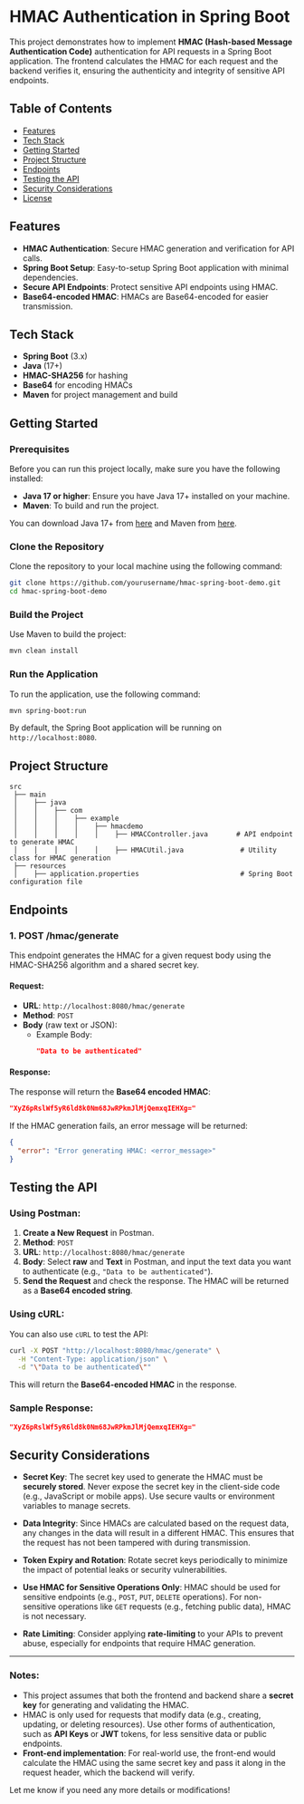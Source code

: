 # HMAC Authentication in Spring Boot

This project demonstrates how to implement **HMAC (Hash-based Message Authentication Code)** authentication for API requests in a Spring Boot application. The frontend calculates the HMAC for each request and the backend verifies it, ensuring the authenticity and integrity of sensitive API endpoints.

## Table of Contents

- [Features](#features)
- [Tech Stack](#tech-stack)
- [Getting Started](#getting-started)
- [Project Structure](#project-structure)
- [Endpoints](#endpoints)
- [Testing the API](#testing-the-api)
- [Security Considerations](#security-considerations)
- [License](#license)

## Features

- **HMAC Authentication**: Secure HMAC generation and verification for API calls.
- **Spring Boot Setup**: Easy-to-setup Spring Boot application with minimal dependencies.
- **Secure API Endpoints**: Protect sensitive API endpoints using HMAC.
- **Base64-encoded HMAC**: HMACs are Base64-encoded for easier transmission.

## Tech Stack

- **Spring Boot** (3.x)
- **Java** (17+)
- **HMAC-SHA256** for hashing
- **Base64** for encoding HMACs
- **Maven** for project management and build

## Getting Started

### Prerequisites

Before you can run this project locally, make sure you have the following installed:

- **Java 17 or higher**: Ensure you have Java 17+ installed on your machine.
- **Maven**: To build and run the project.

You can download Java 17+ from [here](https://adoptopenjdk.net/) and Maven from [here](https://maven.apache.org/download.cgi).

### Clone the Repository

Clone the repository to your local machine using the following command:

```bash
git clone https://github.com/yourusername/hmac-spring-boot-demo.git
cd hmac-spring-boot-demo
```

### Build the Project

Use Maven to build the project:

```bash
mvn clean install
```

### Run the Application

To run the application, use the following command:

```bash
mvn spring-boot:run
```

By default, the Spring Boot application will be running on `http://localhost:8080`.

## Project Structure

```
src
 ├── main
 │    ├── java
 │    │    ├── com
 │    │    │    ├── example
 │    │    │    │    ├── hmacdemo
 │    │    │    │    │    ├── HMACController.java       # API endpoint to generate HMAC
 │    │    │    │    │    ├── HMACUtil.java              # Utility class for HMAC generation
 ├── resources
 │    ├── application.properties                         # Spring Boot configuration file
```

## Endpoints

### 1. **POST /hmac/generate**

This endpoint generates the HMAC for a given request body using the HMAC-SHA256 algorithm and a shared secret key.

#### Request:

- **URL**: `http://localhost:8080/hmac/generate`
- **Method**: `POST`
- **Body** (raw text or JSON):
  - Example Body:
    ```json
    "Data to be authenticated"
    ```

#### Response:

The response will return the **Base64 encoded HMAC**:

```json
"XyZ6pRslWf5yR6ld8k0Nm68JwRPkmJlMjQemxqIEHXg="
```

If the HMAC generation fails, an error message will be returned:

```json
{
  "error": "Error generating HMAC: <error_message>"
}
```

## Testing the API

### Using Postman:

1. **Create a New Request** in Postman.
2. **Method**: `POST`
3. **URL**: `http://localhost:8080/hmac/generate`
4. **Body**: Select **raw** and **Text** in Postman, and input the text data you want to authenticate (e.g., `"Data to be authenticated"`).
5. **Send the Request** and check the response. The HMAC will be returned as a **Base64 encoded string**.

### Using cURL:

You can also use `cURL` to test the API:

```bash
curl -X POST "http://localhost:8080/hmac/generate" \
  -H "Content-Type: application/json" \
  -d "\"Data to be authenticated\""
```

This will return the **Base64-encoded HMAC** in the response.

### Sample Response:

```json
"XyZ6pRslWf5yR6ld8k0Nm68JwRPkmJlMjQemxqIEHXg="
```

## Security Considerations

- **Secret Key**: The secret key used to generate the HMAC must be **securely stored**. Never expose the secret key in the client-side code (e.g., JavaScript or mobile apps). Use secure vaults or environment variables to manage secrets.
  
- **Data Integrity**: Since HMACs are calculated based on the request data, any changes in the data will result in a different HMAC. This ensures that the request has not been tampered with during transmission.

- **Token Expiry and Rotation**: Rotate secret keys periodically to minimize the impact of potential leaks or security vulnerabilities.

- **Use HMAC for Sensitive Operations Only**: HMAC should be used for sensitive endpoints (e.g., `POST`, `PUT`, `DELETE` operations). For non-sensitive operations like `GET` requests (e.g., fetching public data), HMAC is not necessary.

- **Rate Limiting**: Consider applying **rate-limiting** to your APIs to prevent abuse, especially for endpoints that require HMAC generation.


---

### Notes:

- This project assumes that both the frontend and backend share a **secret key** for generating and validating the HMAC.
- HMAC is only used for requests that modify data (e.g., creating, updating, or deleting resources). Use other forms of authentication, such as **API Keys** or **JWT** tokens, for less sensitive data or public endpoints.
- **Front-end implementation**: For real-world use, the front-end would calculate the HMAC using the same secret key and pass it along in the request header, which the backend will verify.

Let me know if you need any more details or modifications!
